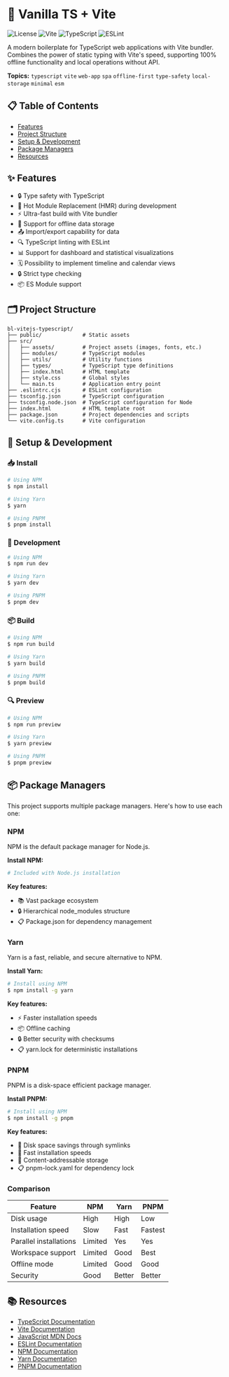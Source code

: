 # 🚀 Vanilla TS + Vite

![License](https://img.shields.io/badge/license-MIT-blue.svg)
![Vite](https://img.shields.io/badge/vite-4.x-646CFF.svg?logo=vite)
![TypeScript](https://img.shields.io/badge/TypeScript-4.x-3178C6.svg?logo=typescript)
![ESLint](https://img.shields.io/badge/ESLint-8.x-4B32C3.svg?logo=eslint)

A modern boilerplate for TypeScript web applications with Vite bundler. Combines the power of static typing with Vite's speed, supporting 100% offline functionality and local operations without API.

**Topics:** `typescript` `vite` `web-app` `spa` `offline-first` `type-safety` `local-storage` `minimal` `esm`

## 📋 Table of Contents
- [Features](#-features)
- [Project Structure](#-project-structure)
- [Setup & Development](#-setup--development)
- [Package Managers](#-package-managers)
- [Resources](#-resources)

## ✨ Features

- 🔒 Type safety with TypeScript
- 🔄 Hot Module Replacement (HMR) during development
- ⚡ Ultra-fast build with Vite bundler
- 💾 Support for offline data storage
- 📤 Import/export capability for data
- 🔍 TypeScript linting with ESLint
- 📊 Support for dashboard and statistical visualizations
- 🗓️ Possibility to implement timeline and calendar views
- 🔒 Strict type checking
- 📦 ES Module support

## 🗂️ Project Structure

```
bl-vitejs-typescript/
├── public/             # Static assets
├── src/
│   ├── assets/         # Project assets (images, fonts, etc.)
│   ├── modules/        # TypeScript modules
│   ├── utils/          # Utility functions
│   ├── types/          # TypeScript type definitions
│   ├── index.html      # HTML template
│   ├── style.css       # Global styles
│   └── main.ts         # Application entry point
├── .eslintrc.cjs       # ESLint configuration
├── tsconfig.json       # TypeScript configuration
├── tsconfig.node.json  # TypeScript configuration for Node
├── index.html          # HTML template root
├── package.json        # Project dependencies and scripts
└── vite.config.ts      # Vite configuration
```

## 🚀 Setup & Development

### 📥 Install

```bash
# Using NPM
$ npm install

# Using Yarn
$ yarn

# Using PNPM
$ pnpm install
```

### 🔧 Development

```bash
# Using NPM
$ npm run dev

# Using Yarn
$ yarn dev

# Using PNPM
$ pnpm dev
```

### 📦 Build

```bash
# Using NPM
$ npm run build

# Using Yarn
$ yarn build

# Using PNPM
$ pnpm build
```

### 🔍 Preview

```bash
# Using NPM
$ npm run preview

# Using Yarn
$ yarn preview

# Using PNPM
$ pnpm preview
```

## 📦 Package Managers

This project supports multiple package managers. Here's how to use each one:

### NPM

NPM is the default package manager for Node.js.

**Install NPM:**
```bash
# Included with Node.js installation
```

**Key features:**
- 📚 Vast package ecosystem
- 🔒 Hierarchical node_modules structure
- 📋 Package.json for dependency management

### Yarn

Yarn is a fast, reliable, and secure alternative to NPM.

**Install Yarn:**
```bash
# Install using NPM
$ npm install -g yarn
```

**Key features:**
- ⚡ Faster installation speeds
- 📦 Offline caching
- 🔒 Better security with checksums
- 📋 yarn.lock for deterministic installations

### PNPM

PNPM is a disk-space efficient package manager.

**Install PNPM:**
```bash
# Install using NPM
$ npm install -g pnpm
```

**Key features:**
- 💾 Disk space savings through symlinks
- 🚀 Fast installation speeds
- 🔄 Content-addressable storage
- 📋 pnpm-lock.yaml for dependency lock

### Comparison

| Feature               | NPM     | Yarn    | PNPM    |
|-----------------------|---------|---------|---------|
| Disk usage            | High    | High    | Low     |
| Installation speed    | Slow    | Fast    | Fastest |
| Parallel installations| Limited | Yes     | Yes     |
| Workspace support     | Limited | Good    | Best    |
| Offline mode          | Limited | Good    | Good    |
| Security              | Good    | Better  | Better  |

## 📚 Resources

- [TypeScript Documentation](https://www.typescriptlang.org/docs/)
- [Vite Documentation](https://vitejs.dev/guide/)
- [JavaScript MDN Docs](https://developer.mozilla.org/en-US/docs/Web/JavaScript)
- [ESLint Documentation](https://eslint.org/docs/user-guide/)
- [NPM Documentation](https://docs.npmjs.com/)
- [Yarn Documentation](https://yarnpkg.com/getting-started)
- [PNPM Documentation](https://pnpm.io/motivation)
